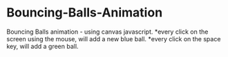 # Bouncing-Balls-Animation
Bouncing Balls animation - using canvas javascript.
*every click on the screen using the mouse, will add a new blue ball.
*every click on the space key, will add a green ball.

